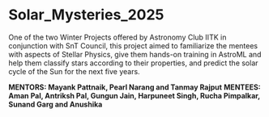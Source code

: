 # Solar_Mysteries_2025
One of the two Winter Projects offered by Astronomy Club IITK in conjunction with SnT Council, this project aimed to familiarize the mentees with aspects of Stellar Physics, give them hands-on training in AstroML and help them classify stars according to their properties, and predict the solar cycle of the Sun for the next five years.

**MENTORS: Mayank Pattnaik, Pearl Narang and Tanmay Rajput**
**MENTEES: Aman Pal, Antriksh Pal, Gungun Jain, Harpuneet Singh, Rucha Pimpalkar, Sunand Garg and Anushika**
